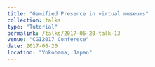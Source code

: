 ```yaml
---
title: "Gamified Presence in virtual museums"
collection: talks
type: "Tutorial"
permalink: /talks/2017-06-20-talk-13
venue: "CGI2017 Conferece"
date: 2017-06-20
location: "Yokohama, Japan"
---
```

